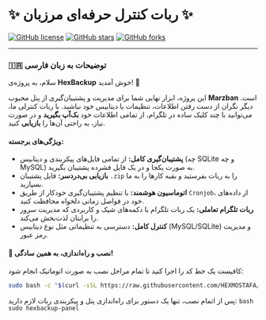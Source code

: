# ✨ ربات کنترل حرفه‌ای مرزبان ✨

[![GitHub license](https://img.shields.io/github/license/hexmostafa/hexbackup)](https://github.com/hexmostafa/hexbackup/blob/main/LICENSE)
[![GitHub stars](https://img.shields.io/github/stars/hexmostafa/hexbackup)](https://github.com/hexmostafa/hexbackup/stargazers)
[![GitHub forks](https://img.shields.io/github/forks/hexmostafa/hexbackup)](https://github.com/hexmostafa/hexbackup/network/members)

---

### 🇮🇷 توضیحات به زبان فارسی

سلام، به پروژه‌ی **HexBackup** خوش آمدید! 👋

این پروژه، ابزار نهایی شما برای مدیریت و پشتیبان‌گیری از پنل محبوب **Marzban** است. دیگر نگران از دست رفتن اطلاعات، تنظیمات یا دیتابیس خود نباشید. با ربات کنترلی ما، می‌توانید با چند کلیک ساده در تلگرام، از تمامی اطلاعات خود **بک‌آپ بگیرید** و در صورت نیاز، به راحتی آن‌ها را **بازیابی** کنید.

#### **ویژگی‌های برجسته:**

* **پشتیبان‌گیری کامل:** از تمامی فایل‌های پیکربندی و دیتابیس (چه SQLite و چه MySQL) به صورت یکجا و در یک فایل فشرده پشتیبان بگیرید.
* **بازیابی بی‌دردسر:** فایل پشتیبان `.zip` را به ربات بفرستید و بقیه کارها را به ما بسپارید.
* **اتوماسیون هوشمند:** با تنظیم پشتیبان‌گیری خودکار از طریق `Cronjob`، از داده‌های خود در فواصل زمانی دلخواه محافظت کنید.
* **ربات تلگرام تعاملی:** یک ربات تلگرام با دکمه‌های شیک و کاربردی که مدیریت سرور را برایتان لذت‌بخش می‌کند.
* **کنترل کامل:** دسترسی به تنظیماتی مثل نوع دیتابیس (MySQL/SQLite) و مدیریت رمز عبور.

#### **🚀 نصب و راه‌اندازی، به همین سادگی!**

کافیست یک خط کد را اجرا کنید تا تمام مراحل نصب به صورت اتوماتیک انجام شود:

```bash
sudo bash -c "$(curl -sSL https://raw.githubusercontent.com/HEXMOSTAFA/hexbackup/main/installer.sh)"
```
پس از اتمام نصب، تنها یک دستور برای راه‌اندازی پنل و پیکربندی ربات لازم دارید:
```bash sudo hexbackup-panel ```
